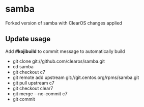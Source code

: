 # samba

Forked version of samba with ClearOS changes applied

## Update usage
  Add __#kojibuild__ to commit message to automatically build

* git clone git://github.com/clearos/samba.git
* cd samba
* git checkout c7
* git remote add upstream git://git.centos.org/rpms/samba.git
* git pull upstream c7
* git checkout clear7
* git merge --no-commit c7
* git commit
